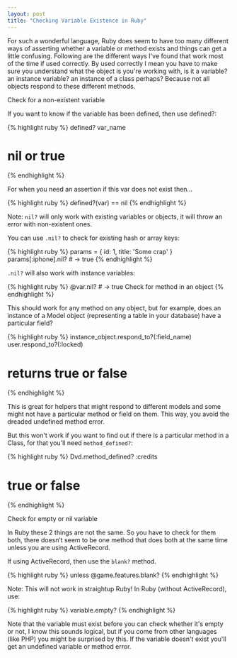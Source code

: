 ```yaml
---
layout: post
title: "Checking Variable Existence in Ruby"
---
```


For such a wonderful language, Ruby does seem to have too many different ways of asserting whether a variable or method exists and things can get a little confusing. Following are the different ways I've found that work most of the time if used correctly. By used correctly I mean you have to make sure you understand what the object is you're working with, is it a variable? an instance variable? an instance of a class perhaps? Because not all objects respond to these different methods.

Check for a non-existent variable


If you want to know if the variable has been defined, then use defined?:

{% highlight ruby %}
defined? var_name
# nil or true
{% endhighlight %}

For when you need an assertion if this var does not exist then…

{% highlight ruby %}
defined?(var) == nil
{% endhighlight %}

Note: `nil?` will only work with existing variables or objects, it will throw an error with non-existent ones.

You can use `.nil?` to check for existing hash or array keys:

{% highlight ruby %}
params = { id: 1, title: 'Some crap' }
params[:iphone].nil? # -> true
{% endhighlight %}

`.nil?` will also work with instance variables:

{% highlight ruby %}
@var.nil? # -> true
Check for method in an object
{% endhighlight %}

This should work for any method on any object, but for example, does an instance of a Model object (representing a table in your database) have a particular field?

{% highlight ruby %}
instance_object.respond_to?(:field_name)
user.respond_to?(:locked)
# returns true or false
{% endhighlight %}

This is great for helpers that might respond to different models and some might not have a particular method or field on them. This way, you avoid the dreaded undefined method error.

But this won't work if you want to find out if there is a particular method in a Class, for that you'll need `method_defined?`:

{% highlight ruby %}
Dvd.method_defined? :credits
# true or false
{% endhighlight %}

Check for empty or nil variable

In Ruby these 2 things are not the same. So you have to check for them both, there doesn’t seem to be one method that does both at the same time unless you are using ActiveRecord.

If using ActiveRecord, then use the `blank?` method.

{% highlight ruby %}
unless @game.features.blank?
{% endhighlight %}

Note: This will not work in straightup Ruby! In Ruby (without ActiveRecord), use:

{% highlight ruby %}
variable.empty?
{% endhighlight %}

Note that the variable must exist before you can check whether it's empty or not, I know this sounds logical, but if you come from other languages (like PHP) you might be surprised by this. If the variable doesn't exist you'll get an undefined variable or method error.
